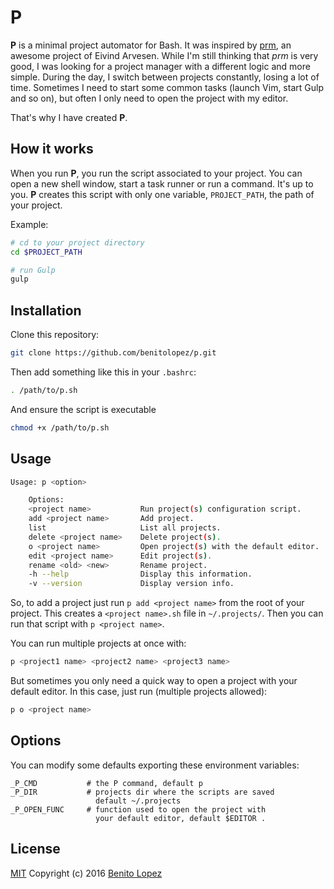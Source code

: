# P

**P** is a minimal project automator for Bash. It was inspired by [prm](https://github.com/eivind88/prm), an awesome project of Eivind Arvesen. While I'm still thinking that *prm* is very good, I was looking for a project manager with a different logic and more simple. During the day, I switch between projects constantly, losing a lot of time. Sometimes I need to start some common tasks (launch Vim, start Gulp and so on), but often I only need to open the project with my editor.

That's why I have created **P**.

## How it works

When you run **P**, you run the script associated to your project. You can open a new shell window, start a task runner or run a command. It's up to you. **P** creates this script with only one variable, `PROJECT_PATH`, the path of your project.

Example:

```bash
# cd to your project directory
cd $PROJECT_PATH

# run Gulp
gulp
```

## Installation

Clone this repository:

```bash
git clone https://github.com/benitolopez/p.git
```

Then add something like this in your `.bashrc`:

```bash
. /path/to/p.sh
```

And ensure the script is executable

```bash
chmod +x /path/to/p.sh
```

## Usage

```bash
Usage: p <option>

    Options:
	<project name>           Run project(s) configuration script.
    add <project name>       Add project.
    list                     List all projects.
    delete <project name>    Delete project(s).
    o <project name>         Open project(s) with the default editor.
    edit <project name>      Edit project(s).
	rename <old> <new>       Rename project.
    -h --help                Display this information.
    -v --version             Display version info.
```

So, to add a project just run `p add <project name>` from the root of your project. This creates a `<project name>.sh` file in `~/.projects/`. Then you can run that script with `p <project name>`.

You can run multiple projects at once with:

```bash
p <project1 name> <project2 name> <project3 name>
```

But sometimes you only need a quick way to open a project with your default editor. In this case, just run (multiple projects allowed):

```bash
p o <project name>
```

## Options

You can modify some defaults exporting these environment variables:

```
_P_CMD           # the P command, default p
_P_DIR           # projects dir where the scripts are saved
                   default ~/.projects
_P_OPEN_FUNC     # function used to open the project with 
                   your default editor, default $EDITOR .
```


## License

[MIT](http://opensource.org/licenses/MIT)
Copyright (c) 2016 [Benito Lopez](http://lopezb.com)
